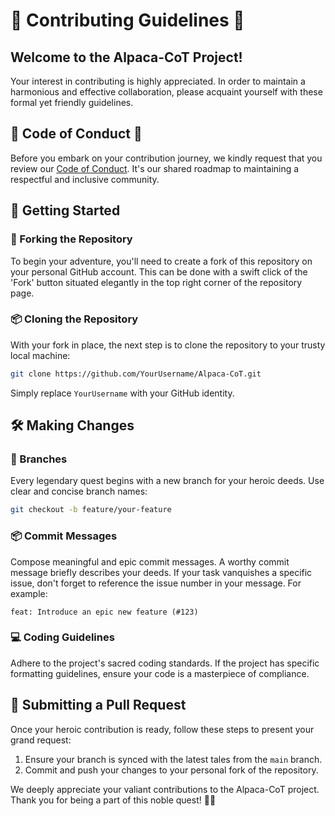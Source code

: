 # 🚀 Contributing Guidelines 🦙

## Welcome to the Alpaca-CoT Project!

Your interest in contributing is highly appreciated. In order to maintain a harmonious and effective collaboration, please acquaint yourself with these formal yet friendly guidelines.

## 📜 Code of Conduct 🤝

Before you embark on your contribution journey, we kindly request that you review our [Code of Conduct](LICENSE.txt). It's our shared roadmap to maintaining a respectful and inclusive community.

## 🚀 Getting Started

### 🍴 Forking the Repository

To begin your adventure, you'll need to create a fork of this repository on your personal GitHub account. This can be done with a swift click of the 'Fork' button situated elegantly in the top right corner of the repository page.

### 📦 Cloning the Repository

With your fork in place, the next step is to clone the repository to your trusty local machine:

```bash
git clone https://github.com/YourUsername/Alpaca-CoT.git
```

Simply replace `YourUsername` with your GitHub identity.

## 🛠 Making Changes

### 🌿 Branches

Every legendary quest begins with a new branch for your heroic deeds. Use clear and concise branch names:

```bash
git checkout -b feature/your-feature
```

### 📦 Commit Messages

Compose meaningful and epic commit messages. A worthy commit message briefly describes your deeds. If your task vanquishes a specific issue, don't forget to reference the issue number in your message. For example:

```
feat: Introduce an epic new feature (#123)
```

### 💻 Coding Guidelines

Adhere to the project's sacred coding standards. If the project has specific formatting guidelines, ensure your code is a masterpiece of compliance.

## 🚀 Submitting a Pull Request

Once your heroic contribution is ready, follow these steps to present your grand request:

1. Ensure your branch is synced with the latest tales from the `main` branch.
2. Commit and push your changes to your personal fork of the repository.

We deeply appreciate your valiant contributions to the Alpaca-CoT project. Thank you for being a part of this noble quest! 🚀🦙